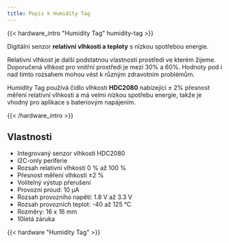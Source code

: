 ```yaml
---
title: Popis k Humidity Tag
---
```


{{< hardware_intro "Humidity Tag" humidity-tag >}}

Digitální senzor **relativní vlhkosti a teploty** s nízkou spotřebou energie.

Relativní vlhkost je další podstatnou vlastností prostředí ve kterém žijeme. Doporučená vlhkost pro vnitřní prostředí je mezi 30% a 60%. Hodnoty pod i nad tímto rozsahem mohou vést k různým zdravotním problémům.

Humidity Tag používá čidlo vlhkosti **HDC2080** nabízející ± 2% přesnost měření relativní vlhkosti a má velmi nízkou spotřebu energie, takže je vhodný pro aplikace s bateriovým napájením.

{{< /hardware_intro >}}

## Vlastnosti

  * Integrovaný senzor vlhkosti HDC2080
  * I2C-only periferie
  * Rozsah relativní vlhkosti 0 % až 100 %
  * Přesnost měření vlhkosti ±2 %
  * Volitelný výstup přerušení
  * Provozní proud: 10 µA
  * Rozsah provozního napětí: 1.8 V až 3.3 V
  * Rozsah provozních teplot: -40 až 125 °C
  * Rozměry: 16 x 16 mm
  * 10letá záruka

{{< hardware "Humidity Tag" >}}
